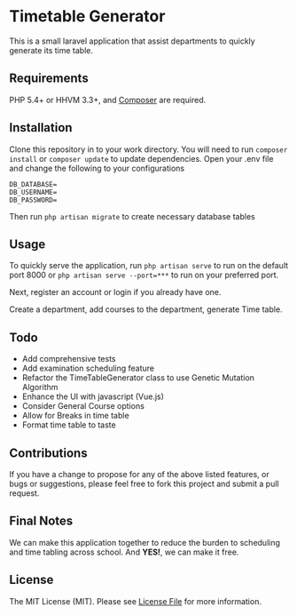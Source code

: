 # Timetable Generator
This is a small laravel application that assist departments to quickly generate its time table.

## Requirements
PHP 5.4+ or HHVM 3.3+, and [Composer](https://getcomposer.org/) are required.

## Installation
Clone this repository in to your work directory. You will need to run  `composer install` or `composer update` to update dependencies.
Open your .env file and change the following to your configurations
```
DB_DATABASE=
DB_USERNAME=
DB_PASSWORD=
```
Then run `php artisan migrate` to create necessary database tables

## Usage
To quickly serve the application, run `php artisan serve` to run on the default port 8000 or `php artisan serve --port=***` to run on your preferred port.

Next, register an account or login if you already have one.

Create a department, add courses to the department, generate Time table.

## Todo
* Add comprehensive tests
* Add examination scheduling feature
* Refactor the TimeTableGenerator class to use Genetic Mutation Algorithm
* Enhance the UI with javascript (Vue.js)
* Consider General Course options
* Allow for Breaks in time table
* Format time table to taste

## Contributions
If you have a change to propose for any of the above listed features, or bugs or suggestions, please feel free to fork this project and submit a pull request.

## Final Notes
We can make this application together to reduce the burden to scheduling and time tabling across school. And **YES!**, we can make it free.

## License
The MIT License (MIT). Please see [License File](https://github.com/therealSMAT/timetablegenerator/blob/master/LICENSE) for more information.
